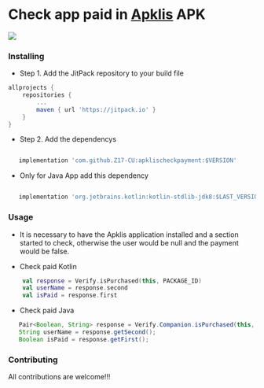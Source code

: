 # Check app paid in [Apklis](https://www.apklis.cu/es/) APK
[![](https://jitpack.io/v/Z17-CU/apklischeckpayment.svg)](https://jitpack.io/#Z17-CU/apklischeckpayment)

### Installing
* Step 1. Add the JitPack repository to your build file
```groovy
allprojects {
	repositories {
		...
		maven { url 'https://jitpack.io' }
	}
}
```
* Step 2. Add the dependencys
```groovy

   implementation 'com.github.Z17-CU:apklischeckpayment:$VERSION'
```
* Only for Java App add this dependency
```groovy

   implementation 'org.jetbrains.kotlin:kotlin-stdlib-jdk8:$LAST_VERSION'
```

### Usage

* It is necessary to have the Apklis application installed and a section started to check, otherwise the user would be null and the payment would be false.

* Check paid Kotlin
```kotlin
    val response = Verify.isPurchased(this, PACKAGE_ID)
    val userName = response.second
    val isPaid = response.first
```

* Check paid Java
```java
   Pair<Boolean, String> response = Verify.Companion.isPurchased(this, PACKAGE_ID);
   String userName = response.getSecond();
   Boolean isPaid = response.getFirst();
```
### Contributing
All contributions are welcome!!!
